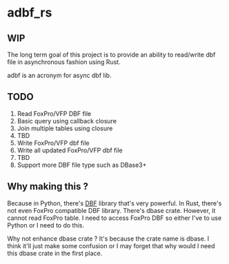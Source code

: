 # adbf_rs
## WIP
The long term goal of this project is to provide an ability to read/write dbf file in asynchronous fashion using Rust.

adbf is an acronym for async dbf lib.

## TODO
1. Read FoxPro/VFP DBF file
1. Basic query using callback closure
1. Join multiple tables using closure
1. TBD
1. Write FoxPro/VFP dbf file
1. Write all updated FoxPro/VFP dbf file
1. TBD
1. Support more DBF file type such as DBase3+

## Why making this ?
Because in Python, there's [DBF](https://pypi.org/project/dbf/) 
library that's very powerful.
In Rust, there's not even FoxPro compatible DBF library.
There's dbase crate. However, it cannot read FoxPro table.
I need to access FoxPro DBF so either I've to use Python 
or I need to do this.

Why not enhance dbase crate ? It's because the crate name is 
dbase. I think it'll just make some confusion or I may forget
that why would I need this dbase crate in the first place.